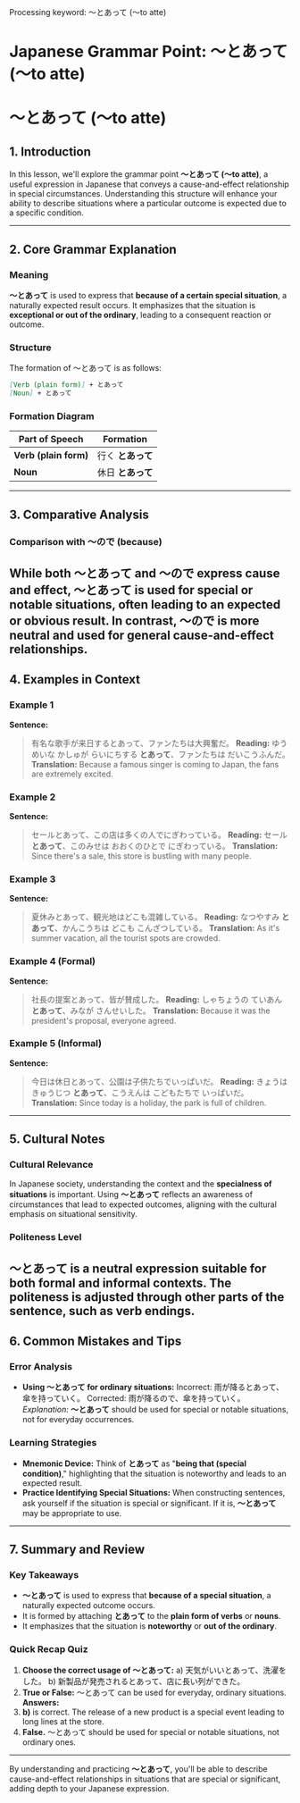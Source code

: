 Processing keyword: ～とあって (〜to atte)
# Japanese Grammar Point: ～とあって (〜to atte)
# ～とあって (〜to atte)
## 1. Introduction
In this lesson, we'll explore the grammar point **～とあって (〜to atte)**, a useful expression in Japanese that conveys a cause-and-effect relationship in special circumstances. Understanding this structure will enhance your ability to describe situations where a particular outcome is expected due to a specific condition.

---
## 2. Core Grammar Explanation
### Meaning
**～とあって** is used to express that **because of a certain special situation**, a naturally expected result occurs. It emphasizes that the situation is **exceptional or out of the ordinary**, leading to a consequent reaction or outcome.
### Structure
The formation of ～とあって is as follows:
```markdown
[Verb (plain form)] + とあって
[Noun] + とあって
```
### Formation Diagram
| Part of Speech           | Formation            |
|--------------------------|----------------------|
| **Verb (plain form)**    | 行く **とあって**    |
| **Noun**                 | 休日 **とあって**    |
---
## 3. Comparative Analysis
### Comparison with ～ので (because)
While both **～とあって** and **～ので** express cause and effect, **～とあって** is used for **special or notable situations**, often leading to an **expected or obvious result**. In contrast, **～ので** is more neutral and used for general cause-and-effect relationships.
---
## 4. Examples in Context
### Example 1
**Sentence:**
> 有名な歌手が来日するとあって、ファンたちは大興奮だ。
**Reading:**
> ゆうめいな かしゅが らいにちする **とあって**、ファンたちは だいこうふんだ。
**Translation:**
> Because a famous singer is coming to Japan, the fans are extremely excited.
### Example 2
**Sentence:**
> セールとあって、この店は多くの人でにぎわっている。
**Reading:**
> セール **とあって**、このみせは おおくのひとで にぎわっている。
**Translation:**
> Since there's a sale, this store is bustling with many people.
### Example 3
**Sentence:**
> 夏休みとあって、観光地はどこも混雑している。
**Reading:**
> なつやすみ **とあって**、かんこうちは どこも こんざつしている。
**Translation:**
> As it's summer vacation, all the tourist spots are crowded.
### Example 4 (Formal)
**Sentence:**
> 社長の提案とあって、皆が賛成した。
**Reading:**
> しゃちょうの ていあん **とあって**、みなが さんせいした。
**Translation:**
> Because it was the president's proposal, everyone agreed.
### Example 5 (Informal)
**Sentence:**
> 今日は休日とあって、公園は子供たちでいっぱいだ。
**Reading:**
> きょうは きゅうじつ **とあって**、こうえんは こどもたちで いっぱいだ。
**Translation:**
> Since today is a holiday, the park is full of children.
---
## 5. Cultural Notes
### Cultural Relevance
In Japanese society, understanding the context and the **specialness of situations** is important. Using **～とあって** reflects an awareness of circumstances that lead to expected outcomes, aligning with the cultural emphasis on situational sensitivity.
### Politeness Level
**～とあって** is a neutral expression suitable for both formal and informal contexts. The politeness is adjusted through other parts of the sentence, such as verb endings.
---
## 6. Common Mistakes and Tips
### Error Analysis
- **Using ～とあって for ordinary situations:**
  Incorrect: 雨が降るとあって、傘を持っていく。
  Corrected: 雨が降るので、傘を持っていく。
  *Explanation:* **～とあって** should be used for special or notable situations, not for everyday occurrences.
### Learning Strategies
- **Mnemonic Device:**
  Think of **とあって** as "**being that (special condition)**," highlighting that the situation is noteworthy and leads to an expected result.
- **Practice Identifying Special Situations:**
  When constructing sentences, ask yourself if the situation is special or significant. If it is, **～とあって** may be appropriate to use.
---
## 7. Summary and Review
### Key Takeaways
- **～とあって** is used to express that **because of a special situation**, a naturally expected outcome occurs.
- It is formed by attaching **とあって** to the **plain form of verbs** or **nouns**.
- It emphasizes that the situation is **noteworthy** or **out of the ordinary**.
### Quick Recap Quiz
1. **Choose the correct usage of ～とあって:**
   a) 天気がいいとあって、洗濯をした。
   b) 新製品が発売されるとあって、店に長い列ができた。
2. **True or False:** ～とあって can be used for everyday, ordinary situations.
**Answers:**
1. **b)** is correct. The release of a new product is a special event leading to long lines at the store.
2. **False.** ～とあって should be used for special or notable situations, not ordinary ones.
---
By understanding and practicing **～とあって**, you'll be able to describe cause-and-effect relationships in situations that are special or significant, adding depth to your Japanese expression.
